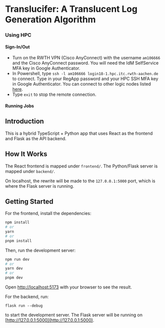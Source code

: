 # Translucifer: A Translucent Log Generation Algorithm

### Using HPC

#### Sign-In/Out

-   Turn on the RWTH VPN (Cisco AnyConnect) with the username `am106666` and the Cisco AnyConnect password. You will need the IdM SelfService MFA key in Google Authenticator.
-   In Powershell, type `ssh -l am106666 login18-1.hpc.itc.rwth-aachen.de` to connect. Type in your RegApp password and your HPC SSH MFA key in Google Authenticator. You can connect to other logic nodes listed [here](https://help.itc.rwth-aachen.de/service/rhr4fjjutttf/article/fc0bcd64e4df4d06bac1e3d1fc473309/).
-   Type `exit` to stop the remote connection.

#### Running Jobs

## Introduction

This is a hybrid TypeScript + Python app that uses React as the frontend and Flask as the API backend.

## How It Works

The React frontend is mapped under `frontend/`.
The Python/Flask server is mapped under `backend/`.

On localhost, the rewrite will be made to the `127.0.0.1:5000` port, which is where the Flask server is running.

## Getting Started

For the frontend, install the dependencies:

```bash
npm install
# or
yarn
# or
pnpm install
```

Then, run the development server:

```bash
npm run dev
# or
yarn dev
# or
pnpm dev
```

Open [http://localhost:5173](http://localhost:5173) with your browser to see the result.

For the backend, run:

```
flask run --debug
```

to start the development server. The Flask server will be running on [http://127.0.0.1:5000](http://127.0.0.1:5000).
